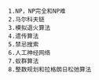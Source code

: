     1.NP，NP完全和NP难
    2.马尔科夫链
    3.模拟退火算法
    4.遗传算法
    5.禁忌搜索
    6.人工神经网络
    7.蚁群算法
    8.整数规划和拉格朗日松弛算法
